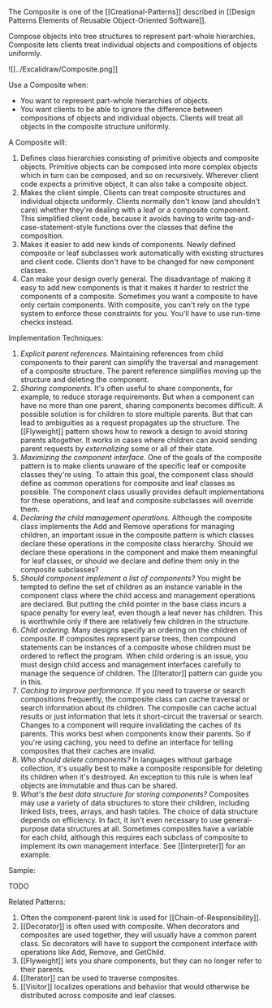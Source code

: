 The Composite is one of the [[Creational-Patterns]] described in [[Design Patterns Elements of Reusable Object-Oriented Software]].

Compose objects into tree structures to represent part-whole hierarchies. Composite lets clients treat individual objects and compositions of objects uniformly.

![[../Excalidraw/Composite.png]]

Use a Composite when:

* You want to represent part-whole hierarchies of objects.
* You want clients to be able to ignore the difference between compositions of objects and individual objects. Clients will treat all objects in the composite structure uniformly.

A Composite will:

1. Defines class hierarchies consisting of primitive objects and composite objects. Primitive objects can be composed into more complex objects which in turn can be composed, and so on recursively. Wherever client code expects a primitive object, it can also take a composite object.
2. Makes the client simple. Clients can treat composite structures and individual objects uniformly. Clients normally don't know (and shouldn't care) whether they're dealing with a leaf or a composite component. This simplified client code, because it avoids having to write tag-and-case-statement-style functions over the classes that define the composition.
3. Makes it easier to add new kinds of components. Newly defined composite or leaf subclasses work automatically with existing structures and client code. Clients don't have to be changed for new component classes.
4. Can make your design overly general. The disadvantage of making it easy to add new components is that it makes it harder to restrict the components of a composite. Sometimes you want a composite to have only certain components. With composite, you can't rely on the type system to enforce those constraints for you. You'll have to use run-time checks instead.

Implementation Techniques:

1. _Explicit parent references._ Maintaining references from child components to their parent can simplify the traversal and management of a composite structure. The parent reference simplifies moving up the structure and deleting the component.
1. _Sharing components._ It's often useful to share components, for example, to reduce storage requirements. But when a component can have no more than one parent, sharing components becomes difficult. A possible solution is for children to store multiple parents. But that can lead to ambiguities as a request propagates up the structure. The [[Flyweight]] pattern shows how to rework a design to avoid storing parents altogether. It works in cases where children can avoid sending parent requests by _externalizing_ some or all of their state.
1. _Maximizing the component interface._ One of the goals of the composite pattern is to make clients unaware of the specific leaf or composite classes they're using. To attain this goal, the component class should define as common operations for composite and leaf classes as possible. The component class usually provides default implementations for these operations, and leaf and composite subclasses will override them.
1. _Declaring the child management operations._ Although the composite class implements the Add and Remove operations for managing children, an important issue in the composite pattern is which classes declare these operations in the composite class hierarchy. Should we declare these operations in the component and make them meaningful for leaf classes, or should we declare and define them only in the composite subclasses?
1. _Should component implement a list of components?_ You might be tempted to define the set of children as an instance variable in the component class where the child access and management operations are declared. But putting the child pointer in the base class incurs a space penalty for every leaf, even though a leaf never has children. This is worthwhile only if there are relatively few children in the structure.
1. _Child ordering._ Many designs specify an ordering on the children of composite. If composites represent parse trees, then compound statements can be instances of a composite whose children must be ordered to reflect the program. When child ordering is an issue, you must design child access and management interfaces carefully to manage the sequence of children. The [[Iterator]] pattern can guide you in this.
1. _Caching to improve performance._ If you need to traverse or search compositions frequently, the composite class can cache traversal or search information about its children. The composite can cache actual results or just information that lets it short-circuit the traversal or search. Changes to a component will require invalidating the caches of its parents. This works best when components know their parents. So if you're using caching, you need to define an interface for telling composites that their caches are invalid.
1. _Who should delete components?_ In languages without garbage collection, it's usually best to make a composite responsible for deleting its children when it's destroyed. An exception to this rule is when leaf objects are immutable and thus can be shared.
1. _What's the best data structure for storing components?_ Composites may use a variety of data structures to store their children, including linked lists, trees, arrays, and hash tables. The choice of data structure depends on efficiency. In fact, it isn't even necessary to use general-purpose data structures at all. Sometimes composites have a variable for each child, although this requires each subclass of composite to implement its own management interface. See [[Interpreter]] for an example.

Sample:

TODO

Related Patterns:

1. Often the component-parent link is used for [[Chain-of-Responsibility]].
2. [[Decorator]] is often used with composite. When decorators and composites are used together, they will usually have a common parent class. So decorators will have to support the component interface with operations like Add, Remove, and GetChild.
3. [[Flyweight]] lets you share components, but they can no longer refer to their parents.
4. [[Iterator]] can be used to traverse composites.
5. [[Visitor]] localizes operations and behavior that would otherwise be distributed across composite and leaf classes.